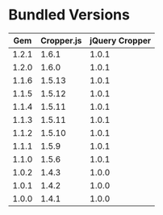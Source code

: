 # Bundled Versions

| Gem    | Cropper.js | jQuery Cropper |
|--------|------------|----------------|
| 1.2.1  | 1.6.1      | 1.0.1          |
| 1.2.0  | 1.6.0      | 1.0.1          |
| 1.1.6  | 1.5.13     | 1.0.1          |
| 1.1.5  | 1.5.12     | 1.0.1          |
| 1.1.4  | 1.5.11     | 1.0.1          |
| 1.1.3  | 1.5.11     | 1.0.1          |
| 1.1.2  | 1.5.10     | 1.0.1          |
| 1.1.1  | 1.5.9      | 1.0.1          |
| 1.1.0  | 1.5.6      | 1.0.1          |
| 1.0.2  | 1.4.3      | 1.0.0          |
| 1.0.1  | 1.4.2      | 1.0.0          |
| 1.0.0  | 1.4.1      | 1.0.0          |
